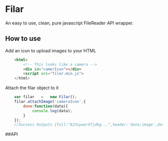 # Filar

An easy to use, clean, pure javascript FileReader API wrapper.

## How to use
Add an icon to upload images to your HTML
```HTML
	<html>
		<!-- This looks like a camera -->
		<div id="camerIcon"></div>	
		<script src="filar.min.js">
	</html>
```

Attach the filar object to it
```javascript
	var	filar	=	new Filar();
	filar.attachImage('cameraIcon',{
		done:function(data){
			console.log(data);
		}
	});
	//Success Outputs {full:"823uywerhfjdkg...",header:'data:image',data:[Array 7]}
```
##API